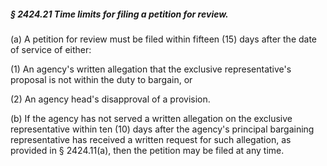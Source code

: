 ##### § 2424.21 Time limits for filing a petition for review. #####

(a) A petition for review must be filed within fifteen (15) days after the date of service of either:

(1) An agency's written allegation that the exclusive representative's proposal is not within the duty to bargain, or

(2) An agency head's disapproval of a provision.

(b) If the agency has not served a written allegation on the exclusive representative within ten (10) days after the agency's principal bargaining representative has received a written request for such allegation, as provided in § 2424.11(a), then the petition may be filed at any time.